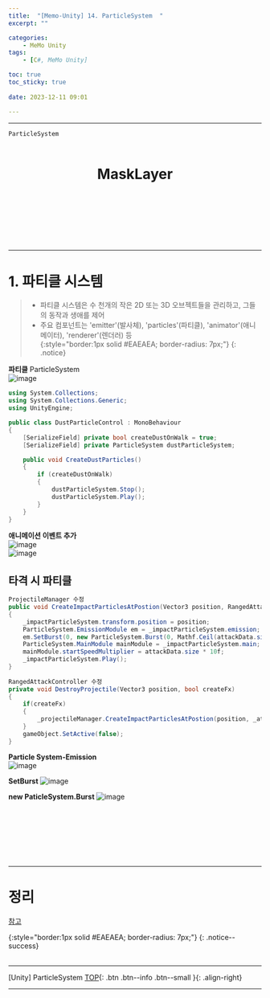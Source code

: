 ```yaml
---
title:  "[Memo-Unity] 14. ParticleSystem  "
excerpt: ""

categories:
    - MeMo Unity
tags:
    - [C#, MeMo Unity]

toc: true
toc_sticky: true
 
date: 2023-12-11 09:01

---
```

- - -

`ParticleSystem` 
<BR><BR>

<center><H1>  MaskLayer  </H1></center>

<br><br><br><br><br><br>
- - - 

# 1. 파티클 시스템  
> - 파티클 시스템은 수 천개의 작은 2D 또는 3D 오브젝트들을 관리하고, 그들의 동작과 생애를 제어  
> - 주요 컴포넌트는 'emitter'(발사체), 'particles'(파티클), 'animator'(애니메이터), 'renderer'(렌더러) 등  
{:style="border:1px solid #EAEAEA; border-radius: 7px;"}
{: .notice}  


**파티클**
ParticleSystem  
![image](https://github.com/levell1/levell1.github.io/assets/96651722/2373fd9c-55f5-4ffc-9950-e4750af92ce5)

<div class="notice--primary" markdown="1"> 

```c#
using System.Collections;
using System.Collections.Generic;
using UnityEngine;

public class DustParticleControl : MonoBehaviour
{
    [SerializeField] private bool createDustOnWalk = true;
    [SerializeField] private ParticleSystem dustParticleSystem;

    public void CreateDustParticles()
    {
        if (createDustOnWalk)
        {
            dustParticleSystem.Stop();
            dustParticleSystem.Play();
        }
    }
}
```
</div>

**애니메이션 이벤트 추가**  
![image](https://github.com/levell1/levell1.github.io/assets/96651722/b7450b18-c90b-4f26-85d7-d08d537f5bb7)  
![image](https://github.com/levell1/levell1.github.io/assets/96651722/af86edff-c1e3-4315-bb97-d5b3ba97b3da)  

## 타격 시 파티클

<div class="notice--primary" markdown="1"> 

```c#
ProjectileManager 수정
public void CreateImpactParticlesAtPostion(Vector3 position, RangedAttackData attackData)
{
    _impactParticleSystem.transform.position = position;
    ParticleSystem.EmissionModule em = _impactParticleSystem.emission;
    em.SetBurst(0, new ParticleSystem.Burst(0, Mathf.Ceil(attackData.size * 5)));
    ParticleSystem.MainModule mainModule = _impactParticleSystem.main;
    mainModule.startSpeedMultiplier = attackData.size * 10f;
    _impactParticleSystem.Play();
}
​
RangedAttackController 수정
private void DestroyProjectile(Vector3 position, bool createFx)
{
    if(createFx)
    {
        _projectileManager.CreateImpactParticlesAtPostion(position, _attackData);
    }
    gameObject.SetActive(false);
}
```
</div>

**Particle System-Emission**  
![image](https://github.com/levell1/levell1.github.io/assets/96651722/ce78e50c-3b39-418b-8523-d5c3abc90624)  

**SetBurst**
![image](https://github.com/levell1/levell1.github.io/assets/96651722/4b1cac4f-1e24-4d70-99cf-85d7b659d991)  

**new PaticleSystem.Burst**
![image](https://github.com/levell1/levell1.github.io/assets/96651722/6571ab2f-f8eb-4e89-bf34-7c3514e9ba40)  



<br><br><br><br><br><br>
- - - 

# 정리  

[참고](https://sshoreng.tistory.com/78)

{:style="border:1px solid #EAEAEA; border-radius: 7px;"}
{: .notice--success}
<br><br>
- - - 

[Unity] ParticleSystem
[TOP](#){: .btn .btn--info .btn--small }{: .align-right}
<br>
- - -
